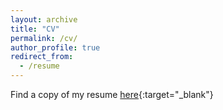 ```yaml
---
layout: archive
title: "CV"
permalink: /cv/
author_profile: true
redirect_from:
  - /resume
---
```


Find a copy of my resume [here](../files/resume.pdf){:target="_blank"}
